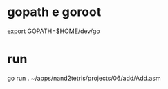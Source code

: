 # gopath e goroot


export GOPATH=$HOME/dev/go


# run
 go run . ~/apps/nand2tetris/projects/06/add/Add.asm 